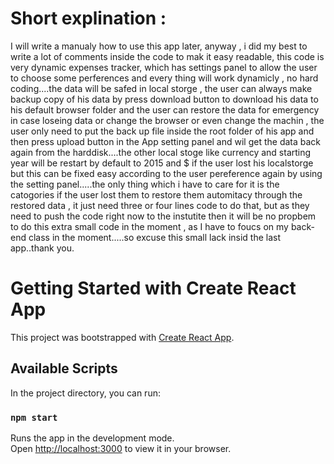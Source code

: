 # Short explination :
I will write a manualy how to use this app later, anyway , i did my best to write a lot of comments inside the code to mak it easy readable, this code is very dynamic expenses tracker, which has settings panel to allow the user to choose some perferences and every thing will work dynamicly , no hard coding....the data will be safed in local storge , the user can always make backup copy of his data by press download button to download his data to his default browser folder and the user can restore the data for emergency in case loseing data or change the browser or even change the machin , the user only need  to put the back up file inside the root folder of his app and then press upload button in the App setting panel and wil get the data back again from the harddisk....the other local stoge like currency and starting year will be restart by default to 2015 and $ if the user lost his localstorge but this can be fixed easy according to the user pereference again by using the setting panel.....the only thing which i have to care for it is the catogories if the user lost them to restore them automitacy through the restored data , it just need three or four lines code to do that, but as they need to push the code right now to the instutite then it will be no propbem to do this extra small code in the moment , as I have to foucs on my back-end class in the moment.....so excuse this small lack insid the last app..thank you.

# Getting Started with Create React App

This project was bootstrapped with [Create React App](https://github.com/facebook/create-react-app).

## Available Scripts

In the project directory, you can run:

### `npm start`

Runs the app in the development mode.\
Open [http://localhost:3000](http://localhost:3000) to view it in your browser.

